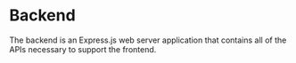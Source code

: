 # Backend

The backend is an Express.js web server application that contains all of the APIs necessary to support the frontend.
